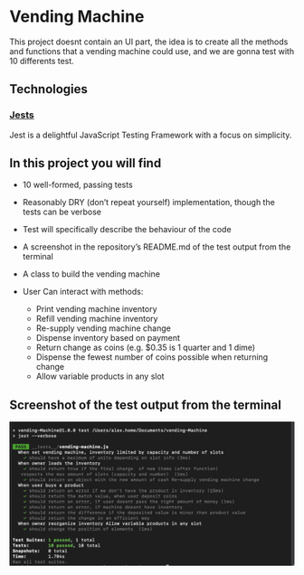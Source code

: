 # Vending Machine 

This project doesnt contain an UI part, the idea is to create all the methods and functions that a vending machine could use, and we are gonna test with 10 differents test. 

## Technologies 

### [Jests](https://jestjs.io)
Jest is a delightful JavaScript Testing Framework with a focus on simplicity.

## In this project you will find

* 10 well-formed, passing tests
* Reasonably DRY (don’t repeat yourself) implementation, though the tests can be verbose
* Test will specifically describe the behaviour of the code
* A screenshot in the repository’s README.md of the test output from the terminal
* A class to build the vending machine
* User Can interact with methods:

  * Print vending machine inventory
  * Refill vending machine inventory
  * Re-supply vending machine change
  * Dispense inventory based on payment
  * Return change as coins (e.g. \$0.35 is 1 quarter and 1 dime)
  * Dispense the fewest number of coins possible when returning change
  * Allow variable products in any slot

## Screenshot of the test output from the terminal
![](images/test.png)
